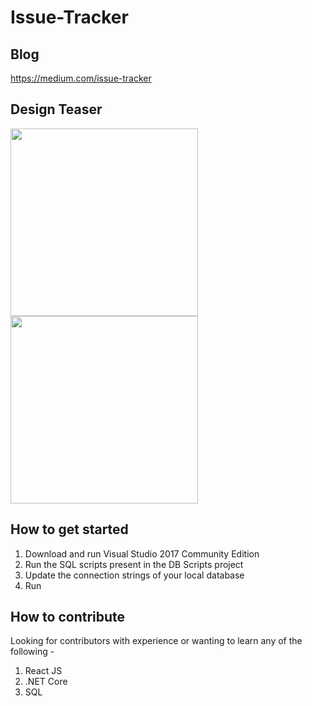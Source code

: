# Issue-Tracker

## Blog
https://medium.com/issue-tracker

## Design Teaser
<img src="https://cdn.dribbble.com/users/399068/screenshots/3827142/pic2.png" width="300">
<img src="https://cdn.dribbble.com/users/399068/screenshots/3827146/pic1.png" width="300">

## How to get started
1. Download and run Visual Studio 2017 Community Edition
2. Run the SQL scripts present in the DB Scripts project
3. Update the connection strings of your local database
4. Run

## How to contribute 
Looking for contributors with experience or wanting to learn any of the following -
1. React JS
2. .NET Core
3. SQL
